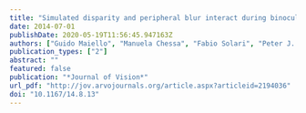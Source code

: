 ```yaml
---
title: "Simulated disparity and peripheral blur interact during binocular fusion"
date: 2014-07-01
publishDate: 2020-05-19T11:56:45.947163Z
authors: ["Guido Maiello", "Manuela Chessa", "Fabio Solari", "Peter J. Bex"]
publication_types: ["2"]
abstract: ""
featured: false
publication: "*Journal of Vision*"
url_pdf: "http://jov.arvojournals.org/article.aspx?articleid=2194036"
doi: "10.1167/14.8.13"
---
```


